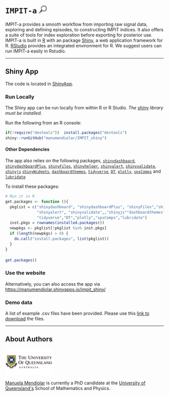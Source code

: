 # `IMPIT-a` <img src="www/images/icon_explore_2.svg" width="25" height="25">
IMPIT-a provides a smooth workflow from importing raw signal data, exploring and defining episodes, to constructing IMPIT indices. It also offers a suite of tools for index exploration before exporting for posterior use. IMPIT-a is built in [R](https://www.r-project.org) with an package [Shiny](https://shiny.rstudio.com), a web application framework for R.  [RStudio](https://www.rstudio.com) provides an integrated environment for R. We suggest users can run IMPIT-a easily in Rstudio.

-----

## Shiny App

The code is located in [ShinyApp](/https://github.com/manumendiolar/IMPIT_shiny).

### Run Locally

The Shiny app can be run locally from within R or R Studio. *The [shiny](https://shiny.rstudio.com/) library must be installed.*

Run the following from an R console:
``` r
if(!require("devtools"))  install.packages("devtools")
shiny::runGitHub("manumendiolar/IMPIT_shiny")
```

#### Other Dependencies

The app also relies on the following packages,
[`shinydashboard`](https://rstudio.github.io/shinydashboard/index.html),
[`shinydashboardPlus`](https://rinterface.github.io/shinydashboardPlus/),
[`shinyFiles`](https://github.com/thomasp85/shinyFiles),
[`shinyhelper`](https://github.com/cwthom/shinyhelper),
[`shinyalert`](https://github.com/daattali/shinyalert),
[`shinyvalidate`](https://rstudio.github.io/shinyvalidate/),
[`shinyjs`](https://deanattali.com/shinyjs/)
[`shinyWidgets`](https://github.com/dreamRs/shinyWidgets),
[`dashboardthemes`](https://cran.r-project.org/web/packages/dashboardthemes/index.html),
[`tidyverse`](https://www.tidyverse.org/),
[`DT`](https://rstudio.github.io/DT/),
[`plotly`](https://plotly.com/r/),
[`spsComps`](https://github.com/lz100/spsComps) and
[`lubridate`](https://lubridate.tidyverse.org/)

To install these packages:
``` r
# Run it in R
get.packages <- function (){
  pkglist = c("shinydashboard", "shinydashboardPlus", "shinyFiles","shinyhelper",
              "shinyalert", "shinyvalidate",,"shinyjs""dashboardthemes", "shinyWidgets",
              "tidyverse","DT","plotly","spsComps","lubridate")
  inst.pkgs = rownames(installed.packages())
  newpkgs <- pkglist[!pkglist %in% inst.pkgs]
  if (length(newpkgs) > 0) {
    do.call("install.packages", list(pkglist))
  }
}

get.packages()
```

### Use the website

Alternatively, you can also access the app via <https://manumendiolar.shinyapps.io/impit_shiny/>


### Demo data 

A list of example .csv files have been provided. Please use this [link to download](https://github.com/manumendiolar/IMPIT_shiny/tree/main/example-data) the files. 

-----

<!--## R Package

The code located in [Rlib](/Rlib) contains an R package named
`dublinRTPI`. This can be installed using the `devtools` package.

The package contains functions to retrieve live info for Dart and Dublin
Bus. A light version of the main shiny app is also included in the
package.

``` r
# install.packages("devtools")
devtools::install_github("manumendiolar/IMPIT_shiny", subdir = "Rlib")

 # Get info about bus stop number 334
dublinRTPI::db_info(334)

 # Run shiny app
dublinRTPI::runShiny()
```




<!--### Input variables for **IMPIT-a**

#### Environmental signal data
| Variable             	| Detail                                                                           	|
|----------------------	|----------------------------------------------------------------------------------	|
| ddtime | Time variable. Could be year, month or day and it should be in the format YYYY-MM-DD. |
| EnvSignal | Environmental signal |

#### Episodes data
| Variable             	| Detail                                                                           	|
|----------------------	|----------------------------------------------------------------------------------	|
| event_no | Number to identify the event / Unique identifier for the event. |
| duration | Duration of the event. |
| date_start | Date when the event starts. |
| date_peak | Date when the event attains its maximum intensity. |
| date_end | Date when the event ends. |
| intensity_mean | Mean value. |
| intensity_median | Median value.  |
| intensity_max | Maximum value. |
| intensity_min | Minimum value.  |
| intensity_log | Natural logarithm of the sum. |


#### IMPIT index data
| Variable             	| Detail                                                                           	|
|----------------------	|----------------------------------------------------------------------------------	|
| Memory | Time window memory. |
| Intensity | Intensity function. |
| $a$ | Parameter associated with *Persistence* importance weight.|
| $b$ | Parameter associated with *Recency* importance weight. Dampening parameter. |
| $c$ | Parameter associated with *Recency* importance weight. |
| $d$ | Parameter associated with *Timing* importance weight. |


# Further reading

* Add the published paper here.
* Add the FRDC report?
-->

## About Authors

<img src="www/images/UQ_logo.png" width="150"/> 

[Manuela Mendiolar](https://smp.uq.edu.au/profile/8282/manuela-mendiolar) is currently a PhD candidate at the [University of Queensland's](https://www.uq.edu.au/) School of Mathematics and Physics.

<!--
## Copyright
[![License](https://img.shields.io/badge/Licence-GPL%20v2.0-orange.svg)](link)
IMPIT-a is licensed under the [GNU General Public License (GPL) v2.0](link). In a nutshell, this means that this package:

- May be used for commercial purposes

- May be used for private purposes

- May be modified, although:

  - Modifications **must** be released under the same license when distributing the package
  - Changes made to the code **must** be documented

- May be distributed, although:

  - Source code **must** be made available when the package is distributed
  - A copy of the license and copyright notice **must** be included.

- Comes with a LIMITATION of liability

- Comes with NO warranty-->
